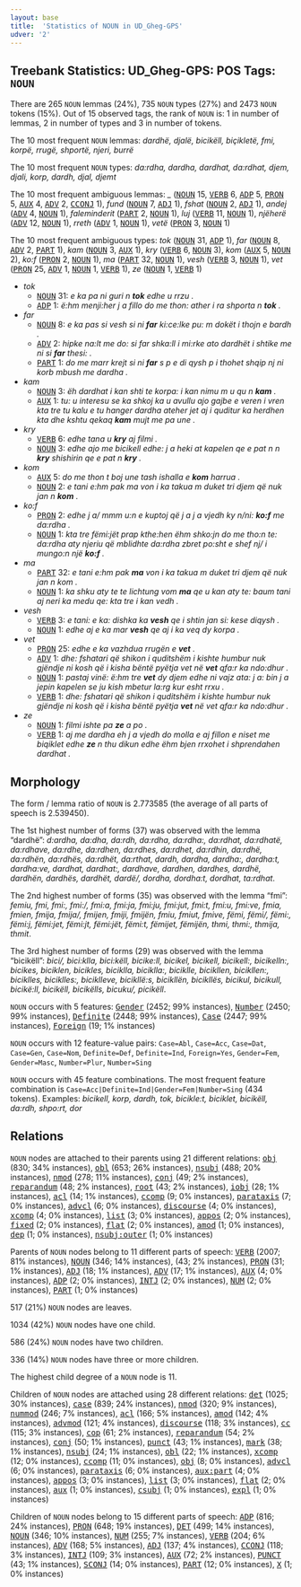```yaml
---
layout: base
title:  'Statistics of NOUN in UD_Gheg-GPS'
udver: '2'
---
```


## Treebank Statistics: UD_Gheg-GPS: POS Tags: `NOUN`

There are 265 `NOUN` lemmas (24%), 735 `NOUN` types (27%) and 2473 `NOUN` tokens (15%).
Out of 15 observed tags, the rank of `NOUN` is: 1 in number of lemmas, 2 in number of types and 3 in number of tokens.

The 10 most frequent `NOUN` lemmas: <em>dardhë, djalë, bicikëll, biçikletë, fmi, korpë, rrugë, shportë, njeri, burrë</em>

The 10 most frequent `NOUN` types:  <em>da:rdha, dardha, dardhat, da:rdhat, djem, djali, korp, dardh, djal, djemt</em>

The 10 most frequent ambiguous lemmas: <em>_</em> (<tt><a href="aln_gps-pos-NOUN.html">NOUN</a></tt> 15, <tt><a href="aln_gps-pos-VERB.html">VERB</a></tt> 6, <tt><a href="aln_gps-pos-ADP.html">ADP</a></tt> 5, <tt><a href="aln_gps-pos-PRON.html">PRON</a></tt> 5, <tt><a href="aln_gps-pos-AUX.html">AUX</a></tt> 4, <tt><a href="aln_gps-pos-ADV.html">ADV</a></tt> 2, <tt><a href="aln_gps-pos-CCONJ.html">CCONJ</a></tt> 1), <em>fund</em> (<tt><a href="aln_gps-pos-NOUN.html">NOUN</a></tt> 7, <tt><a href="aln_gps-pos-ADJ.html">ADJ</a></tt> 1), <em>fshat</em> (<tt><a href="aln_gps-pos-NOUN.html">NOUN</a></tt> 2, <tt><a href="aln_gps-pos-ADJ.html">ADJ</a></tt> 1), <em>andej</em> (<tt><a href="aln_gps-pos-ADV.html">ADV</a></tt> 4, <tt><a href="aln_gps-pos-NOUN.html">NOUN</a></tt> 1), <em>faleminderit</em> (<tt><a href="aln_gps-pos-PART.html">PART</a></tt> 2, <tt><a href="aln_gps-pos-NOUN.html">NOUN</a></tt> 1), <em>luj</em> (<tt><a href="aln_gps-pos-VERB.html">VERB</a></tt> 11, <tt><a href="aln_gps-pos-NOUN.html">NOUN</a></tt> 1), <em>njëherë</em> (<tt><a href="aln_gps-pos-ADV.html">ADV</a></tt> 12, <tt><a href="aln_gps-pos-NOUN.html">NOUN</a></tt> 1), <em>rreth</em> (<tt><a href="aln_gps-pos-ADV.html">ADV</a></tt> 1, <tt><a href="aln_gps-pos-NOUN.html">NOUN</a></tt> 1), <em>vetë</em> (<tt><a href="aln_gps-pos-PRON.html">PRON</a></tt> 3, <tt><a href="aln_gps-pos-NOUN.html">NOUN</a></tt> 1)

The 10 most frequent ambiguous types:  <em>tok</em> (<tt><a href="aln_gps-pos-NOUN.html">NOUN</a></tt> 31, <tt><a href="aln_gps-pos-ADP.html">ADP</a></tt> 1), <em>far</em> (<tt><a href="aln_gps-pos-NOUN.html">NOUN</a></tt> 8, <tt><a href="aln_gps-pos-ADV.html">ADV</a></tt> 2, <tt><a href="aln_gps-pos-PART.html">PART</a></tt> 1), <em>kam</em> (<tt><a href="aln_gps-pos-NOUN.html">NOUN</a></tt> 3, <tt><a href="aln_gps-pos-AUX.html">AUX</a></tt> 1), <em>kry</em> (<tt><a href="aln_gps-pos-VERB.html">VERB</a></tt> 6, <tt><a href="aln_gps-pos-NOUN.html">NOUN</a></tt> 3), <em>kom</em> (<tt><a href="aln_gps-pos-AUX.html">AUX</a></tt> 5, <tt><a href="aln_gps-pos-NOUN.html">NOUN</a></tt> 2), <em>ko:f</em> (<tt><a href="aln_gps-pos-PRON.html">PRON</a></tt> 2, <tt><a href="aln_gps-pos-NOUN.html">NOUN</a></tt> 1), <em>ma</em> (<tt><a href="aln_gps-pos-PART.html">PART</a></tt> 32, <tt><a href="aln_gps-pos-NOUN.html">NOUN</a></tt> 1), <em>vesh</em> (<tt><a href="aln_gps-pos-VERB.html">VERB</a></tt> 3, <tt><a href="aln_gps-pos-NOUN.html">NOUN</a></tt> 1), <em>vet</em> (<tt><a href="aln_gps-pos-PRON.html">PRON</a></tt> 25, <tt><a href="aln_gps-pos-ADV.html">ADV</a></tt> 1, <tt><a href="aln_gps-pos-NOUN.html">NOUN</a></tt> 1, <tt><a href="aln_gps-pos-VERB.html">VERB</a></tt> 1), <em>ze</em> (<tt><a href="aln_gps-pos-NOUN.html">NOUN</a></tt> 1, <tt><a href="aln_gps-pos-VERB.html">VERB</a></tt> 1)


* <em>tok</em>
  * <tt><a href="aln_gps-pos-NOUN.html">NOUN</a></tt> 31: <em>e ka pa ni guri n <b>tok</b> edhe u rrzu .</em>
  * <tt><a href="aln_gps-pos-ADP.html">ADP</a></tt> 1: <em>ë:hm menji:her j a fillo do me thon: ather i ra shporta n <b>tok</b> .</em>
* <em>far</em>
  * <tt><a href="aln_gps-pos-NOUN.html">NOUN</a></tt> 8: <em>e ka pas si vesh si ni <b>far</b> ki:ce:lke pu: m dokët i thojn e bardh .</em>
  * <tt><a href="aln_gps-pos-ADV.html">ADV</a></tt> 2: <em>hipke na:lt me do: si far shka:ll i mi:rke ato dardhët i shtike me ni si <b>far</b> thesi: .</em>
  * <tt><a href="aln_gps-pos-PART.html">PART</a></tt> 1: <em>do me marr krejt si ni <b>far</b> s p e di qysh p i thohet shqip nj ni korb mbush me dardha .</em>
* <em>kam</em>
  * <tt><a href="aln_gps-pos-NOUN.html">NOUN</a></tt> 3: <em>ëh dardhat i kan shti te korpa: i kan nimu m u qu n <b>kam</b> .</em>
  * <tt><a href="aln_gps-pos-AUX.html">AUX</a></tt> 1: <em>tu: u interesu se ka shkoj ka u avullu ajo gajbe e veren i vren kta tre tu kalu e tu hanger dardha ateher jet aj i quditur ka herdhen kta dhe kshtu qekaq <b>kam</b> mujt me pa une .</em>
* <em>kry</em>
  * <tt><a href="aln_gps-pos-VERB.html">VERB</a></tt> 6: <em>edhe tana u <b>kry</b> aj filmi .</em>
  * <tt><a href="aln_gps-pos-NOUN.html">NOUN</a></tt> 3: <em>edhe ajo me bicikell edhe: j a heki at kapelen qe e pat n n <b>kry</b> shishirin qe e pat n <b>kry</b> .</em>
* <em>kom</em>
  * <tt><a href="aln_gps-pos-AUX.html">AUX</a></tt> 5: <em>do me thon t boj une tash ishalla e <b>kom</b> harrua .</em>
  * <tt><a href="aln_gps-pos-NOUN.html">NOUN</a></tt> 2: <em>e tani e:hm pak ma von i ka takua m duket tri djem që nuk jan n <b>kom</b> .</em>
* <em>ko:f</em>
  * <tt><a href="aln_gps-pos-PRON.html">PRON</a></tt> 2: <em>edhe j a/ mmm u:n e kuptoj që j a j a vjedh ky n/ni: <b>ko:f</b> me da:rdha .</em>
  * <tt><a href="aln_gps-pos-NOUN.html">NOUN</a></tt> 1: <em>kta tre fëmi:jët prap kthe:hen ëhm shko:jn do me tho:n te: da:rdha aty njeriu që mblidhte da:rdha zbret po:sht e shef nj/ i mungo:n një <b>ko:f</b> .</em>
* <em>ma</em>
  * <tt><a href="aln_gps-pos-PART.html">PART</a></tt> 32: <em>e tani e:hm pak <b>ma</b> von i ka takua m duket tri djem që nuk jan n kom .</em>
  * <tt><a href="aln_gps-pos-NOUN.html">NOUN</a></tt> 1: <em>ka shku aty te te lichtung vom <b>ma</b> qe u kan aty te: baum tani aj neri ka medu qe: kta tre i kan vedh .</em>
* <em>vesh</em>
  * <tt><a href="aln_gps-pos-VERB.html">VERB</a></tt> 3: <em>e tani: e ka: dishka ka <b>vesh</b> qe i shtin jan si: kese diqysh .</em>
  * <tt><a href="aln_gps-pos-NOUN.html">NOUN</a></tt> 1: <em>edhe aj e ka mar <b>vesh</b> qe aj i ka veq dy korpa .</em>
* <em>vet</em>
  * <tt><a href="aln_gps-pos-PRON.html">PRON</a></tt> 25: <em>edhe e ka vazhdua rrugën e <b>vet</b> .</em>
  * <tt><a href="aln_gps-pos-ADV.html">ADV</a></tt> 1: <em>dhe: fshatari që shikon i quditshëm i kishte humbur nuk gjëndje ni kosh që i kisha bëntë pyëtja vet në <b>vet</b> qfa:r ka ndo:dhur .</em>
  * <tt><a href="aln_gps-pos-NOUN.html">NOUN</a></tt> 1: <em>pastaj vinë: ë:hm tre <b>vet</b> dy djem edhe ni vajz ata: j a: bin j a jepin kapelen se ju kish mbetur la:rg kur esht rrxu .</em>
  * <tt><a href="aln_gps-pos-VERB.html">VERB</a></tt> 1: <em>dhe: fshatari që shikon i quditshëm i kishte humbur nuk gjëndje ni kosh që i kisha bëntë pyëtja <b>vet</b> në vet qfa:r ka ndo:dhur .</em>
* <em>ze</em>
  * <tt><a href="aln_gps-pos-NOUN.html">NOUN</a></tt> 1: <em>filmi ishte pa <b>ze</b> a po .</em>
  * <tt><a href="aln_gps-pos-VERB.html">VERB</a></tt> 1: <em>aj me dardha eh j a vjedh do molla e aj fillon e niset me biqiklet edhe <b>ze</b> n thu dikun edhe ëhm bjen rrxohet i shprendahen dardhat .</em>

## Morphology

The form / lemma ratio of `NOUN` is 2.773585 (the average of all parts of speech is 2.539450).

The 1st highest number of forms (37) was observed with the lemma “dardhë”: <em>d:ardha, da:dha, da:rdh, da:rdha, da:rdha:, da:rdhat, da:rdhatë, da:rdhave, da:rdhe, da:rdhen, da:rdhes, da:rdhet, da:rdhin, da:rdhë, da:rdhën, da:rdhës, da:rdhët, da:rthat, dardh, dardha, dardha:, dardha:t, dardha:ve, dardhat, dardhat:, dardhave, dardhen, dardhes, dardhë, dardhën, dardhës, dardhët, dardë/, dordha, dordha:t, dordhat, ta:rdhat</em>.

The 2nd highest number of forms (35) was observed with the lemma “fmi”: <em>femiu, fmi, fmi:, fmi:/, fmi:a, fmi:ja, fmi:ju, fmi:jut, fmi:t, fmi:u, fmi:ve, fmia, fmien, fmija, fmija/, fmijen, fmiji, fmijën, fmiu, fmiut, fmive, fëmi, fëmi/, fëmi:, fëmi:j, fëmi:jet, fëmi:jt, fëmi:jët, fëmi:t, fëmijet, fëmijën, thmi, thmi:, thmija, thmit</em>.

The 3rd highest number of forms (29) was observed with the lemma “bicikëll”: <em>bici/, bici:klla, bici:këll, bicike:ll, bicikel, bicikell, bicikell:, bicikelln:, bicikes, biciklen, bicikles, biciklla, biciklla:, biciklle, bicikllen, bicikllen:, biciklles, biciklles:, biciklleve, bicikllë:s, bicikllën, bicikllës, bicikul, bicikull, bicikë:ll, bicikëll, bicikëlls, bicuku/, picikëll</em>.

`NOUN` occurs with 5 features: <tt><a href="aln_gps-feat-Gender.html">Gender</a></tt> (2452; 99% instances), <tt><a href="aln_gps-feat-Number.html">Number</a></tt> (2450; 99% instances), <tt><a href="aln_gps-feat-Definite.html">Definite</a></tt> (2448; 99% instances), <tt><a href="aln_gps-feat-Case.html">Case</a></tt> (2447; 99% instances), <tt><a href="aln_gps-feat-Foreign.html">Foreign</a></tt> (19; 1% instances)

`NOUN` occurs with 12 feature-value pairs: `Case=Abl`, `Case=Acc`, `Case=Dat`, `Case=Gen`, `Case=Nom`, `Definite=Def`, `Definite=Ind`, `Foreign=Yes`, `Gender=Fem`, `Gender=Masc`, `Number=Plur`, `Number=Sing`

`NOUN` occurs with 45 feature combinations.
The most frequent feature combination is `Case=Acc|Definite=Ind|Gender=Fem|Number=Sing` (434 tokens).
Examples: <em>bicikell, korp, dardh, tok, bicikle:t, biciklet, bicikëll, da:rdh, shpo:rt, dor</em>


## Relations

`NOUN` nodes are attached to their parents using 21 different relations: <tt><a href="aln_gps-dep-obj.html">obj</a></tt> (830; 34% instances), <tt><a href="aln_gps-dep-obl.html">obl</a></tt> (653; 26% instances), <tt><a href="aln_gps-dep-nsubj.html">nsubj</a></tt> (488; 20% instances), <tt><a href="aln_gps-dep-nmod.html">nmod</a></tt> (278; 11% instances), <tt><a href="aln_gps-dep-conj.html">conj</a></tt> (49; 2% instances), <tt><a href="aln_gps-dep-reparandum.html">reparandum</a></tt> (48; 2% instances), <tt><a href="aln_gps-dep-root.html">root</a></tt> (43; 2% instances), <tt><a href="aln_gps-dep-iobj.html">iobj</a></tt> (28; 1% instances), <tt><a href="aln_gps-dep-acl.html">acl</a></tt> (14; 1% instances), <tt><a href="aln_gps-dep-ccomp.html">ccomp</a></tt> (9; 0% instances), <tt><a href="aln_gps-dep-parataxis.html">parataxis</a></tt> (7; 0% instances), <tt><a href="aln_gps-dep-advcl.html">advcl</a></tt> (6; 0% instances), <tt><a href="aln_gps-dep-discourse.html">discourse</a></tt> (4; 0% instances), <tt><a href="aln_gps-dep-xcomp.html">xcomp</a></tt> (4; 0% instances), <tt><a href="aln_gps-dep-list.html">list</a></tt> (3; 0% instances), <tt><a href="aln_gps-dep-appos.html">appos</a></tt> (2; 0% instances), <tt><a href="aln_gps-dep-fixed.html">fixed</a></tt> (2; 0% instances), <tt><a href="aln_gps-dep-flat.html">flat</a></tt> (2; 0% instances), <tt><a href="aln_gps-dep-amod.html">amod</a></tt> (1; 0% instances), <tt><a href="aln_gps-dep-dep.html">dep</a></tt> (1; 0% instances), <tt><a href="aln_gps-dep-nsubj-outer.html">nsubj:outer</a></tt> (1; 0% instances)

Parents of `NOUN` nodes belong to 11 different parts of speech: <tt><a href="aln_gps-pos-VERB.html">VERB</a></tt> (2007; 81% instances), <tt><a href="aln_gps-pos-NOUN.html">NOUN</a></tt> (346; 14% instances),  (43; 2% instances), <tt><a href="aln_gps-pos-PRON.html">PRON</a></tt> (31; 1% instances), <tt><a href="aln_gps-pos-ADJ.html">ADJ</a></tt> (18; 1% instances), <tt><a href="aln_gps-pos-ADV.html">ADV</a></tt> (17; 1% instances), <tt><a href="aln_gps-pos-AUX.html">AUX</a></tt> (4; 0% instances), <tt><a href="aln_gps-pos-ADP.html">ADP</a></tt> (2; 0% instances), <tt><a href="aln_gps-pos-INTJ.html">INTJ</a></tt> (2; 0% instances), <tt><a href="aln_gps-pos-NUM.html">NUM</a></tt> (2; 0% instances), <tt><a href="aln_gps-pos-PART.html">PART</a></tt> (1; 0% instances)

517 (21%) `NOUN` nodes are leaves.

1034 (42%) `NOUN` nodes have one child.

586 (24%) `NOUN` nodes have two children.

336 (14%) `NOUN` nodes have three or more children.

The highest child degree of a `NOUN` node is 11.

Children of `NOUN` nodes are attached using 28 different relations: <tt><a href="aln_gps-dep-det.html">det</a></tt> (1025; 30% instances), <tt><a href="aln_gps-dep-case.html">case</a></tt> (839; 24% instances), <tt><a href="aln_gps-dep-nmod.html">nmod</a></tt> (320; 9% instances), <tt><a href="aln_gps-dep-nummod.html">nummod</a></tt> (246; 7% instances), <tt><a href="aln_gps-dep-acl.html">acl</a></tt> (166; 5% instances), <tt><a href="aln_gps-dep-amod.html">amod</a></tt> (142; 4% instances), <tt><a href="aln_gps-dep-advmod.html">advmod</a></tt> (121; 4% instances), <tt><a href="aln_gps-dep-discourse.html">discourse</a></tt> (118; 3% instances), <tt><a href="aln_gps-dep-cc.html">cc</a></tt> (115; 3% instances), <tt><a href="aln_gps-dep-cop.html">cop</a></tt> (61; 2% instances), <tt><a href="aln_gps-dep-reparandum.html">reparandum</a></tt> (54; 2% instances), <tt><a href="aln_gps-dep-conj.html">conj</a></tt> (50; 1% instances), <tt><a href="aln_gps-dep-punct.html">punct</a></tt> (43; 1% instances), <tt><a href="aln_gps-dep-mark.html">mark</a></tt> (38; 1% instances), <tt><a href="aln_gps-dep-nsubj.html">nsubj</a></tt> (24; 1% instances), <tt><a href="aln_gps-dep-obl.html">obl</a></tt> (22; 1% instances), <tt><a href="aln_gps-dep-xcomp.html">xcomp</a></tt> (12; 0% instances), <tt><a href="aln_gps-dep-ccomp.html">ccomp</a></tt> (11; 0% instances), <tt><a href="aln_gps-dep-obj.html">obj</a></tt> (8; 0% instances), <tt><a href="aln_gps-dep-advcl.html">advcl</a></tt> (6; 0% instances), <tt><a href="aln_gps-dep-parataxis.html">parataxis</a></tt> (6; 0% instances), <tt><a href="aln_gps-dep-aux-part.html">aux:part</a></tt> (4; 0% instances), <tt><a href="aln_gps-dep-appos.html">appos</a></tt> (3; 0% instances), <tt><a href="aln_gps-dep-list.html">list</a></tt> (3; 0% instances), <tt><a href="aln_gps-dep-flat.html">flat</a></tt> (2; 0% instances), <tt><a href="aln_gps-dep-aux.html">aux</a></tt> (1; 0% instances), <tt><a href="aln_gps-dep-csubj.html">csubj</a></tt> (1; 0% instances), <tt><a href="aln_gps-dep-expl.html">expl</a></tt> (1; 0% instances)

Children of `NOUN` nodes belong to 15 different parts of speech: <tt><a href="aln_gps-pos-ADP.html">ADP</a></tt> (816; 24% instances), <tt><a href="aln_gps-pos-PRON.html">PRON</a></tt> (648; 19% instances), <tt><a href="aln_gps-pos-DET.html">DET</a></tt> (499; 14% instances), <tt><a href="aln_gps-pos-NOUN.html">NOUN</a></tt> (346; 10% instances), <tt><a href="aln_gps-pos-NUM.html">NUM</a></tt> (255; 7% instances), <tt><a href="aln_gps-pos-VERB.html">VERB</a></tt> (204; 6% instances), <tt><a href="aln_gps-pos-ADV.html">ADV</a></tt> (168; 5% instances), <tt><a href="aln_gps-pos-ADJ.html">ADJ</a></tt> (137; 4% instances), <tt><a href="aln_gps-pos-CCONJ.html">CCONJ</a></tt> (118; 3% instances), <tt><a href="aln_gps-pos-INTJ.html">INTJ</a></tt> (109; 3% instances), <tt><a href="aln_gps-pos-AUX.html">AUX</a></tt> (72; 2% instances), <tt><a href="aln_gps-pos-PUNCT.html">PUNCT</a></tt> (43; 1% instances), <tt><a href="aln_gps-pos-SCONJ.html">SCONJ</a></tt> (14; 0% instances), <tt><a href="aln_gps-pos-PART.html">PART</a></tt> (12; 0% instances), <tt><a href="aln_gps-pos-X.html">X</a></tt> (1; 0% instances)

